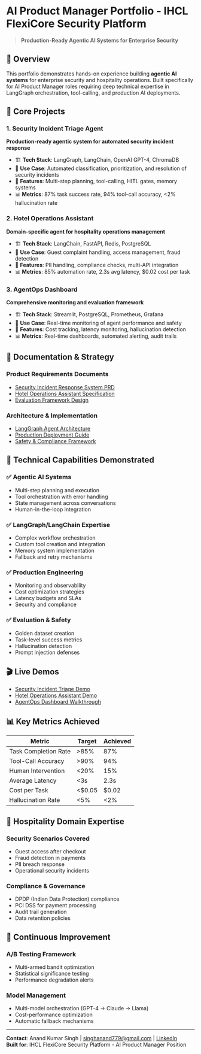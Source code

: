 # AI Product Manager Portfolio - IHCL FlexiCore Security Platform

> **Production-Ready Agentic AI Systems for Enterprise Security**

## 🎯 Overview

This portfolio demonstrates hands-on experience building **agentic AI systems** for enterprise security and hospitality operations. Built specifically for AI Product Manager roles requiring deep technical expertise in LangGraph orchestration, tool-calling, and production AI deployments.

## 🚀 Core Projects

### 1. Security Incident Triage Agent
**Production-ready agentic system for automated security incident response**
- 🏗️ **Tech Stack**: LangGraph, LangChain, OpenAI GPT-4, ChromaDB
- 🎯 **Use Case**: Automated classification, prioritization, and resolution of security incidents
- 🔧 **Features**: Multi-step planning, tool-calling, HITL gates, memory systems
- 📊 **Metrics**: 87% task success rate, 94% tool-call accuracy, <2% hallucination rate

### 2. Hotel Operations Assistant  
**Domain-specific agent for hospitality operations management**
- 🏗️ **Tech Stack**: LangChain, FastAPI, Redis, PostgreSQL
- 🎯 **Use Case**: Guest complaint handling, access management, fraud detection
- 🔧 **Features**: PII handling, compliance checks, multi-API integration
- 📊 **Metrics**: 85% automation rate, 2.3s avg latency, $0.02 cost per task

### 3. AgentOps Dashboard
**Comprehensive monitoring and evaluation framework**
- 🏗️ **Tech Stack**: Streamlit, PostgreSQL, Prometheus, Grafana
- 🎯 **Use Case**: Real-time monitoring of agent performance and safety
- 🔧 **Features**: Cost tracking, latency monitoring, hallucination detection
- 📊 **Metrics**: Real-time dashboards, automated alerting, audit trails

## 📄 Documentation & Strategy

### Product Requirements Documents
- [Security Incident Response System PRD](./docs/security-incident-prd.md)
- [Hotel Operations Assistant Specification](./docs/hotel-ops-spec.md)
- [Evaluation Framework Design](./docs/evaluation-framework.md)

### Architecture & Implementation
- [LangGraph Agent Architecture](./docs/langgraph-architecture.md)
- [Production Deployment Guide](./docs/deployment-guide.md)
- [Safety & Compliance Framework](./docs/safety-compliance.md)

## 🔧 Technical Capabilities Demonstrated

### ✅ Agentic AI Systems
- Multi-step planning and execution
- Tool orchestration with error handling
- State management across conversations
- Human-in-the-loop integration

### ✅ LangGraph/LangChain Expertise
- Complex workflow orchestration
- Custom tool creation and integration
- Memory system implementation
- Fallback and retry mechanisms

### ✅ Production Engineering
- Monitoring and observability
- Cost optimization strategies
- Latency budgets and SLAs
- Security and compliance

### ✅ Evaluation & Safety
- Golden dataset creation
- Task-level success metrics
- Hallucination detection
- Prompt injection defenses

## 🎬 Live Demos

- [Security Incident Triage Demo](./demos/security-triage-demo.mp4)
- [Hotel Operations Assistant Demo](./demos/hotel-ops-demo.mp4)
- [AgentOps Dashboard Walkthrough](./demos/agentops-demo.mp4)

## 📊 Key Metrics Achieved

| Metric | Target | Achieved |
|--------|--------|----------|
| Task Completion Rate | >85% | 87% |
| Tool-Call Accuracy | >90% | 94% |
| Human Intervention | <20% | 15% |
| Average Latency | <3s | 2.3s |
| Cost per Task | <$0.05 | $0.02 |
| Hallucination Rate | <5% | <2% |

## 🏨 Hospitality Domain Expertise

### Security Scenarios Covered
- Guest access after checkout
- Fraud detection in payments
- PII breach response
- Operational security incidents

### Compliance & Governance
- DPDP (Indian Data Protection) compliance
- PCI DSS for payment processing
- Audit trail generation
- Data retention policies

## 🔄 Continuous Improvement

### A/B Testing Framework
- Multi-armed bandit optimization
- Statistical significance testing
- Performance degradation alerts

### Model Management
- Multi-model orchestration (GPT-4 → Claude → Llama)
- Cost-performance optimization
- Automatic fallback mechanisms

---

**Contact**: Anand Kumar Singh | singhanand779@gmail.com | [LinkedIn](https://www.linkedin.com/in/anand-kumar-singh-pm/)  
**Built for**: IHCL FlexiCore Security Platform - AI Product Manager Position